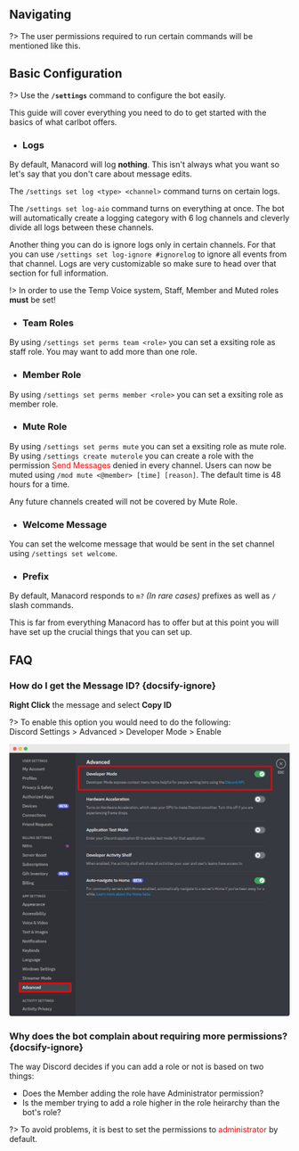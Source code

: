 ## Navigating
?> The user permissions required to run certain commands will be mentioned like <span class="user-permissions">this</span>.                                     


## Basic Configuration
?> Use the **`/settings`** command to configure the bot easily.

This guide will cover everything you need to do to get started with the basics of what carlbot offers.


+ ### Logs
By default, Manacord will log **nothing**. This isn't always what you want so let's say that you don't care about message edits.

The `/settings set log <type> <channel>` command turns on certain logs.

The `/settings set log-aio` command turns on everything at once. The bot will automatically create a logging category with 6 log channels and cleverly divide all logs between these channels.

Another thing you can do is ignore logs only in certain channels. For that you can use `/settings set log-ignore #ignorelog` to ignore all events from that channel. Logs are very customizable so make sure to head over that section for full information.

!> In order to use the Temp Voice system, Staff, Member and Muted roles **must** be set!


+ ### Team Roles
By using `/settings set perms team <role>` you can set a exsiting role as staff role. You may want to add more than one role.

+ ### Member Role
By using `/settings set perms member <role>` you can set a exsiting role as member role.

+ ### Mute Role
By using `/settings set perms mute` you can set a exsiting role as mute role.
By using `/settings create muterole` you can create a role with the permission <span style="color: red;">Send Messages</span> denied in every channel. Users can now be muted using `/mod mute <@member> [time] [reason]`. The default time is 48 hours for a time.

Any future channels created will not be covered by Mute Role.


+ ### Welcome Message
You can set the welcome message that would be sent in the set channel using `/settings set welcome`.

+ ### Prefix
By default, Manacord responds to `m?` *(In rare cases)* prefixes as well as `/` slash commands.

This is far from everything Manacord has to offer but at this point you will have set up the crucial things that you can set up.


## FAQ
### How do I get the Message ID? {docsify-ignore}
**Right Click** the message and select **Copy ID**

?> To enable this option you would need to do the following:<br>
Discord Settings > Advanced > Developer Mode > Enable

![Discord ID](_images/faq_discordid.png ':size=75%')

### Why does the bot complain about requiring more permissions? {docsify-ignore}
The way Discord decides if you can add a role or not is based on two things:
* Does the Member adding the role have Administrator permission?
* Is the member trying to add a role higher in the role heirarchy than the bot's role?

?> To avoid problems, it is best to set the permissions to <span style="color: red;">administrator</span> by default.
